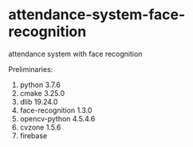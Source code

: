# attendance-system-face-recognition
attendance system with face recognition

Preliminaries:
1. python 3.7.6
2. cmake 3.25.0
3. dlib 19.24.0
4. face-recognition 1.3.0
5. opencv-python 4.5.4.6
6. cvzone 1.5.6
7. firebase
